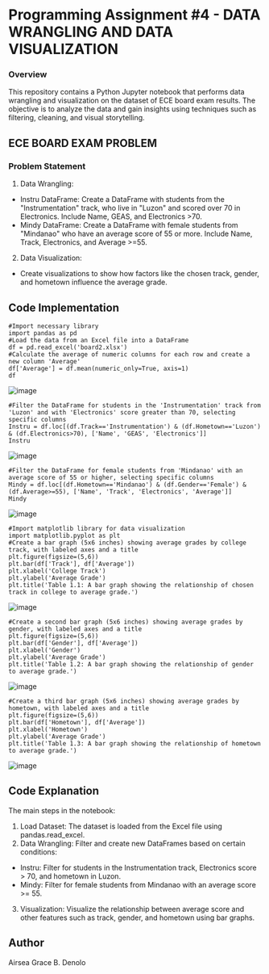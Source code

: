 # Programming Assignment #4 - DATA WRANGLING AND DATA VISUALIZATION
### Overview
This repository contains a Python Jupyter notebook that performs data wrangling and visualization on the dataset of ECE board exam results. The objective is to analyze the data and gain insights using techniques such as filtering, cleaning, and visual storytelling.

## ECE BOARD EXAM PROBLEM
### Problem Statement
1. Data Wrangling:

- Instru DataFrame: Create a DataFrame with students from the "Instrumentation" track, who live in "Luzon" and scored over 70 in Electronics. Include Name, GEAS, and Electronics >70.
- Mindy DataFrame: Create a DataFrame with female students from "Mindanao" who have an average score of 55 or more. Include Name, Track, Electronics, and Average >=55.
2. Data Visualization:

- Create visualizations to show how factors like the chosen track, gender, and hometown influence the average grade.

## Code Implementation
```
#Import necessary library
import pandas as pd
#Load the data from an Excel file into a DataFrame
df = pd.read_excel('board2.xlsx')
#Calculate the average of numeric columns for each row and create a new column 'Average'
df['Average'] = df.mean(numeric_only=True, axis=1)
df
```
![image](https://github.com/user-attachments/assets/f8965594-ac8c-4b82-a632-8b060bbfe04a)
```
#Filter the DataFrame for students in the 'Instrumentation' track from 'Luzon' and with 'Electronics' score greater than 70, selecting specific columns
Instru = df.loc[(df.Track=='Instrumentation') & (df.Hometown=='Luzon') & (df.Electronics>70), ['Name', 'GEAS', 'Electronics']]
Instru
```
![image](https://github.com/user-attachments/assets/89e958ff-a63d-467d-8315-0bcd4110149a)
```
#Filter the DataFrame for female students from 'Mindanao' with an average score of 55 or higher, selecting specific columns
Mindy = df.loc[(df.Hometown=='Mindanao') & (df.Gender=='Female') & (df.Average>=55), ['Name', 'Track', 'Electronics', 'Average']]
Mindy
```
![image](https://github.com/user-attachments/assets/8d085dc3-6f06-4081-805b-561bf6e00b05)

```
#Import matplotlib library for data visualization
import matplotlib.pyplot as plt
#Create a bar graph (5x6 inches) showing average grades by college track, with labeled axes and a title
plt.figure(figsize=(5,6))
plt.bar(df['Track'], df['Average'])
plt.xlabel('College Track')
plt.ylabel('Average Grade')
plt.title('Table 1.1: A bar graph showing the relationship of chosen track in college to average grade.')
```
![image](https://github.com/user-attachments/assets/019c73b2-c8bb-48cc-9693-c2d6a32cf928)
```
#Create a second bar graph (5x6 inches) showing average grades by gender, with labeled axes and a title
plt.figure(figsize=(5,6))
plt.bar(df['Gender'], df['Average'])
plt.xlabel('Gender')
plt.ylabel('Average Grade')
plt.title('Table 1.2: A bar graph showing the relationship of gender to average grade.')
```
![image](https://github.com/user-attachments/assets/4dcf7ebb-d48d-413b-ab1a-293eb7dbfa78)
```
#Create a third bar graph (5x6 inches) showing average grades by hometown, with labeled axes and a title
plt.figure(figsize=(5,6))
plt.bar(df['Hometown'], df['Average'])
plt.xlabel('Hometown') 
plt.ylabel('Average Grade')
plt.title('Table 1.3: A bar graph showing the relationship of hometown to average grade.')
```
![image](https://github.com/user-attachments/assets/75a0d07f-b076-43b4-8094-bc0e58dec82f)

## Code Explanation
The main steps in the notebook:

1. Load Dataset: The dataset is loaded from the Excel file using pandas.read_excel.
2. Data Wrangling: Filter and create new DataFrames based on certain conditions:
- Instru: Filter for students in the Instrumentation track, Electronics score > 70, and hometown in Luzon.
- Mindy: Filter for female students from Mindanao with an average score >= 55.
3. Visualization: Visualize the relationship between average score and other features such as track, gender, and hometown using bar graphs.

## Author
Airsea Grace B. Denolo
